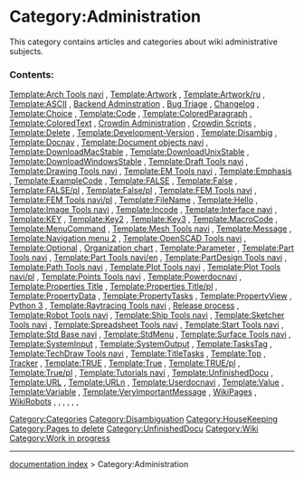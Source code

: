 # Category:Administration
This category contains articles and categories about wiki administrative subjects.

### Contents:

[Template:Arch Tools navi](Template:Arch_Tools_navi.md) , [Template:Artwork](Template:Artwork.md) , [Template:Artwork/ru](Template:Artwork/ru.md) , [Template:ASCII](Template:ASCII.md) , [Backend Adminstration](Backend_Adminstration.md) , [Bug Triage](Bug_Triage.md) , [Changelog](Changelog.md) , [Template:Choice](Template:Choice.md) , [Template:Code](Template:Code.md) , [Template:ColoredParagraph](Template:ColoredParagraph.md) , [Template:ColoredText](Template:ColoredText.md) , [Crowdin Administration](Crowdin_Administration.md) , [Crowdin Scripts](Crowdin_Scripts.md) , [Template:Delete](Template:Delete.md) , [Template:Development-Version](Template:Development-Version.md) , [Template:Disambig](Template:Disambig.md) , [Template:Docnav](Template:Docnav.md) , [Template:Document objects navi](Template:Document_objects_navi.md) , [Template:DownloadMacStable](Template:DownloadMacStable.md) , [Template:DownloadUnixStable](Template:DownloadUnixStable.md) , [Template:DownloadWindowsStable](Template:DownloadWindowsStable.md) , [Template:Draft Tools navi](Template:Draft_Tools_navi.md) , [Template:Drawing Tools navi](Template:Drawing_Tools_navi.md) , [Template:EM Tools navi](Template:EM_Tools_navi.md) , [Template:Emphasis](Template:Emphasis.md) , [Template:ExampleCode](Template:ExampleCode.md) , [Template:FALSE](Template:FALSE.md) , [Template:False](Template:False.md) , [Template:FALSE/pl](Template:FALSE/pl.md) , [Template:False/pl](Template:False/pl.md) , [Template:FEM Tools navi](Template:FEM_Tools_navi.md) , [Template:FEM Tools navi/pl](Template:FEM_Tools_navi/pl.md) , [Template:FileName](Template:FileName.md) , [Template:Hello](Template:Hello.md) , [Template:Image Tools navi](Template:Image_Tools_navi.md) , [Template:Incode](Template:Incode.md) , [Template:Interface navi](Template:Interface_navi.md) , [Template:KEY](Template:KEY.md) , [Template:Key2](Template:Key2.md) , [Template:Key3](Template:Key3.md) , [Template:MacroCode](Template:MacroCode.md) , [Template:MenuCommand](Template:MenuCommand.md) , [Template:Mesh Tools navi](Template:Mesh_Tools_navi.md) , [Template:Message](Template:Message.md) , [Template:Navigation menu 2](Template:Navigation_menu_2.md) , [Template:OpenSCAD Tools navi](Template:OpenSCAD_Tools_navi.md) , [Template:Optional](Template:Optional.md) , [Organization chart](Organization_chart.md) , [Template:Parameter](Template:Parameter.md) , [Template:Part Tools navi](Template:Part_Tools_navi.md) , [Template:Part Tools navi/en](Template:Part_Tools_navi/en.md) , [Template:PartDesign Tools navi](Template:PartDesign_Tools_navi.md) , [Template:Path Tools navi](Template:Path_Tools_navi.md) , [Template:Plot Tools navi](Template:Plot_Tools_navi.md) , [Template:Plot Tools navi/pl](Template:Plot_Tools_navi/pl.md) , [Template:Points Tools navi](Template:Points_Tools_navi.md) , [Template:Powerdocnavi](Template:Powerdocnavi.md) , [Template:Properties Title](Template:Properties_Title.md) , [Template:Properties Title/pl](Template:Properties_Title/pl.md) , [Template:PropertyData](Template:PropertyData.md) , [Template:PropertyTasks](Template:PropertyTasks.md) , [Template:PropertyView](Template:PropertyView.md) , [Python 3](Python_3.md) , [Template:Raytracing Tools navi](Template:Raytracing_Tools_navi.md) , [Release process](Release_process.md) , [Template:Robot Tools navi](Template:Robot_Tools_navi.md) , [Template:Ship Tools navi](Template:Ship_Tools_navi.md) , [Template:Sketcher Tools navi](Template:Sketcher_Tools_navi.md) , [Template:Spreadsheet Tools navi](Template:Spreadsheet_Tools_navi.md) , [Template:Start Tools navi](Template:Start_Tools_navi.md) , [Template:Std Base navi](Template:Std_Base_navi.md) , [Template:StdMenu](Template:StdMenu.md) , [Template:Surface Tools navi](Template:Surface_Tools_navi.md) , [Template:SystemInput](Template:SystemInput.md) , [Template:SystemOutput](Template:SystemOutput.md) , [Template:TasksTag](Template:TasksTag.md) , [Template:TechDraw Tools navi](Template:TechDraw_Tools_navi.md) , [Template:TitleTasks](Template:TitleTasks.md) , [Template:Top](Template:Top.md) , [Tracker](Tracker.md) , [Template:TRUE](Template:TRUE.md) , [Template:True](Template:True.md) , [Template:TRUE/pl](Template:TRUE/pl.md) , [Template:True/pl](Template:True/pl.md) , [Template:Tutorials navi](Template:Tutorials_navi.md) , [Template:UnfinishedDocu](Template:UnfinishedDocu.md) , [Template:URL](Template:URL.md) , [Template:URLn](Template:URLn.md) , [Template:Userdocnavi](Template:Userdocnavi.md) , [Template:Value](Template:Value.md) , [Template:Variable](Template:Variable.md) , [Template:VeryImportantMessage](Template:VeryImportantMessage.md) , [WikiPages](WikiPages.md) , [WikiRobots](WikiRobots.md) , , , , , ,

[Category:Categories](Category:Categories.md) [Category:Disambiguation](Category:Disambiguation.md) [Category:HouseKeeping](Category:HouseKeeping.md) [Category:Pages to delete](Category:Pages_to_delete.md) [Category:UnfinishedDocu](Category:UnfinishedDocu.md) [Category:Wiki](Category:Wiki.md) [Category:Work in progress](Category:Work_in_progress.md)

---
[documentation index](../README.md) > Category:Administration
